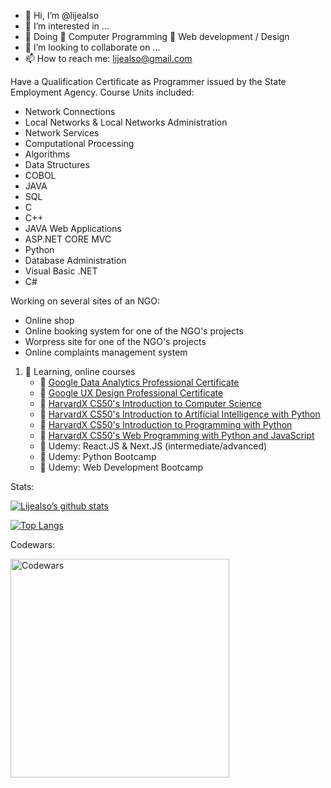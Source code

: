 - 👋 Hi, I’m @lijealso
- 👀 I’m interested in ...
- 🌱 Doing
     🌱 Computer Programming
     🌱 Web development / Design
- 💞️ I’m looking to collaborate on ...
- 📫 How to reach me: lijealso@gmail.com

Have a Qualification Certificate as Programmer issued by the State Employment Agency.
Course Units included:
- Network Connections
- Local Networks & Local Networks Administration
- Network Services
- Computational Processing
- Algorithms
- Data Structures
- COBOL
- JAVA
- SQL
- C
- C++
- JAVA Web Applications
- ASP.NET CORE MVC
- Python
- Database Administration
- Visual Basic .NET
- C#

Working on several sites of an NGO:
- Online shop
- Online booking system for one of the NGO's projects
- Worpress site for one of the NGO's projects
- Online complaints management system

1. 🌱 Learning, online courses
   - 🌱 [Google Data Analytics Professional Certificate](https://www.coursera.org/professional-certificates/google-data-analytics)
   - 🌱 [Google UX Design Professional Certificate](https://www.coursera.org/professional-certificates/google-ux-design)
   - 🌱 [HarvardX CS50's Introduction to Computer Science](https://www.edx.org/course/introduction-computer-science-harvardx-cs50x)
   - 🌱 [HarvardX CS50's Introduction to Artificial Intelligence with Python](https://www.edx.org/course/cs50s-introduction-to-artificial-intelligence-with-python)
   - 🌱 [HarvardX CS50's Introduction to Programming with Python](https://www.edx.org/course/cs50s-introduction-to-programming-with-python)
   - 🌱 [HarvardX CS50's Web Programming with Python and JavaScript](https://www.edx.org/course/cs50s-web-programming-with-python-and-javascript)  
   - 🌱 Udemy: React.JS & Next.JS (intermediate/advanced)
   - 🌱 Udemy: Python Bootcamp
   - 🌱 Udemy: Web Development Bootcamp
   
Stats:

[![Lijealso’s github stats](https://github-readme-stats.vercel.app/api?username=lijealso)](https://github.com/lijealso)

[![Top Langs](https://github-readme-stats.vercel.app/api/top-langs/?username=lijealso&layout=compact)](https://github.com/lijealso)

Codewars:
<p align="left">
  <img src="https://www.codewars.com/users/lijealso/badges/large" width="350" title="Codewars">
</p>

<!---
lijealso/lijealso is a ✨ special ✨ repository because its `README.md` (this file) appears on your GitHub profile.
You can click the Preview link to take a look at your changes.
--->
